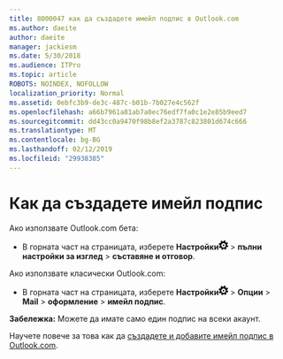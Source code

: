 ```yaml
---
title: 8000047 как да създадете имейл подпис в Outlook.com
ms.author: daeite
author: daeite
manager: jackiesm
ms.date: 5/30/2018
ms.audience: ITPro
ms.topic: article
ROBOTS: NOINDEX, NOFOLLOW
localization_priority: Normal
ms.assetid: 0ebfc3b9-de3c-487c-b01b-7b027e4c562f
ms.openlocfilehash: a66b7961a81ab7a0ec76edf7fa0c1e2e85b9eed7
ms.sourcegitcommit: dd43cc0a9470f98b8ef2a3787c823801d674c666
ms.translationtype: MT
ms.contentlocale: bg-BG
ms.lasthandoff: 02/12/2019
ms.locfileid: "29938385"
---
```

# <a name="how-to-create-an-email-signature"></a>Как да създадете имейл подпис

Ако използвате Outlook.com бета:
  
- В горната част на страницата, изберете **Настройки**![настройки](media/f4b2e798-fff1-4a14-931f-5677a4543b58.png) \> **пълни настройки за изглед** \> **съставяне и отговор**. 
    
Ако използвате класически Outlook.com:
  
- В горната част на страницата, изберете **Настройки**![настройки](media/f4b2e798-fff1-4a14-931f-5677a4543b58.png) \> **Опции** \> **Mail** \> **оформление** \> **имейл подпис**. 
    
 **Забележка:** Можете да имате само един подпис на всеки акаунт. 
  
Научете повече за това как да [създадете и добавите имейл подпис в Outlook.com](https://go.microsoft.com/fwlink/p/?linkid=2001404&amp;clcid=0x409).
  

